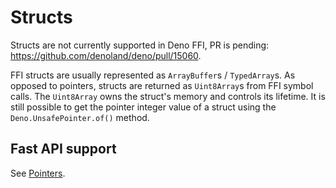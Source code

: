 # Structs

Structs are not currently supported in Deno FFI, PR is pending:
https://github.com/denoland/deno/pull/15060.

FFI structs are usually represented as `ArrayBuffer`s / `TypedArray`s. As
opposed to pointers, structs are returned as `Uint8Array`s from FFI symbol
calls. The `Uint8Array` owns the struct's memory and controls its lifetime. It
is still possible to get the pointer integer value of a struct using the
`Deno.UnsafePointer.of()` method.

## Fast API support

See [Pointers](./pointers.md).
